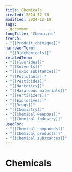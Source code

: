 ```yaml
---
title: Chemicals
created: 2024-12-13
modified: 2024-12-18
tags:
- gccommon
longTitle: 'Chemicals'
french:
- "[[Produit chimique]]"
narrowerTerm:
- "[[Biochemicals]]"
relatedTerm:
- "[[Fluorides]]"
- "[[Solvents]]"
- "[[Toxic substances]]"
- "[[Pollutants]]"
- "[[Pesticides]]"
- "[[Narcotics]]"
- "[[Hazardous materials]]"
- "[[Fertilizers]]"
- "[[Explosives]]"
- "[[Drugs]]"
- "[[Chemistry]]"
- "[[Chemical weapons]]"
- "[[Chemical industry]]"
usedFor:
- "[[Chemical compounds]]"
- "[[Chemical products]]"
- "[[Chemical substances]]"
---
```

# Chemicals
